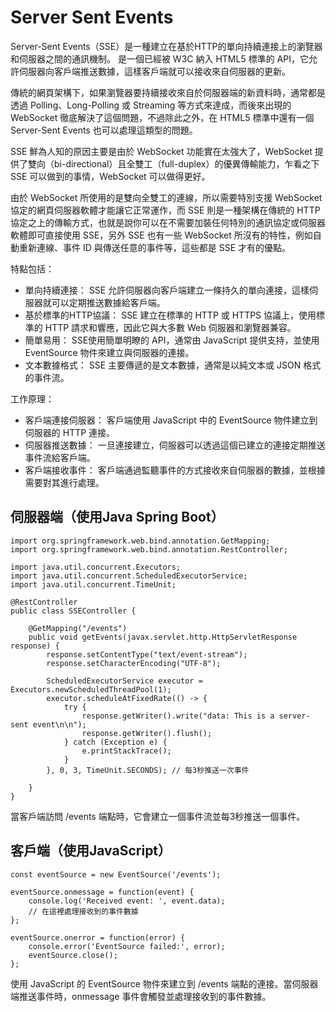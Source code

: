 # Server Sent Events
Server-Sent Events（SSE）是一種建立在基於HTTP的單向持續連接上的瀏覽器和伺服器之間的通訊機制。
是一個已經被 W3C 納入 HTML5 標準的 API，它允許伺服器向客戶端推送數據，這樣客戶端就可以接收來自伺服器的更新。

傳統的網頁架構下，如果瀏覽器要持續接收來自於伺服器端的新資料時，通常都是透過 Polling、Long-Polling 或 Streaming 等方式來達成，而後來出現的 WebSocket 徹底解決了這個問題，不過除此之外，在 HTML5 標準中還有一個 Server-Sent Events 也可以處理這類型的問題。

SSE 鮮為人知的原因主要是由於 WebSocket 功能實在太強大了，WebSocket 提供了雙向（bi-directional）且全雙工（full-duplex）的優異傳輸能力，乍看之下 SSE 可以做到的事情，WebSocket 可以做得更好。

由於 WebSocket 所使用的是雙向全雙工的連線，所以需要特別支援 WebSocket 協定的網頁伺服器軟體才能讓它正常運作，而 SSE 則是一種架構在傳統的 HTTP 協定之上的傳輸方式，也就是說你可以在不需要加裝任何特別的通訊協定或伺服器軟體即可直接使用 SSE，另外 SSE 也有一些 WebSocket 所沒有的特性，例如自動重新連線、事件 ID 與傳送任意的事件等，這些都是 SSE 才有的優點。

特點包括：
* 單向持續連接： SSE 允許伺服器向客戶端建立一條持久的單向連接，這樣伺服器就可以定期推送數據給客戶端。
* 基於標準的HTTP協議： SSE 建立在標準的 HTTP 或 HTTPS 協議上，使用標準的 HTTP 請求和響應，因此它與大多數 Web 伺服器和瀏覽器兼容。
* 簡單易用： SSE使用簡單明瞭的 API，通常由 JavaScript 提供支持，並使用 EventSource 物件來建立與伺服器的連接。
* 文本數據格式： SSE 主要傳遞的是文本數據，通常是以純文本或 JSON 格式的事件流。

工作原理：
* 客戶端連接伺服器： 客戶端使用 JavaScript 中的 EventSource 物件建立到伺服器的 HTTP 連接。
* 伺服器推送數據： 一旦連接建立，伺服器可以透過這個已建立的連接定期推送事件流給客戶端。
* 客戶端接收事件： 客戶端通過監聽事件的方式接收來自伺服器的數據，並根據需要對其進行處理。

## 伺服器端（使用Java Spring Boot）
```java=
import org.springframework.web.bind.annotation.GetMapping;
import org.springframework.web.bind.annotation.RestController;

import java.util.concurrent.Executors;
import java.util.concurrent.ScheduledExecutorService;
import java.util.concurrent.TimeUnit;

@RestController
public class SSEController {

    @GetMapping("/events")
    public void getEvents(javax.servlet.http.HttpServletResponse response) {
        response.setContentType("text/event-stream");
        response.setCharacterEncoding("UTF-8");

        ScheduledExecutorService executor = Executors.newScheduledThreadPool(1);
        executor.scheduleAtFixedRate(() -> {
            try {
                response.getWriter().write("data: This is a server-sent event\n\n");
                response.getWriter().flush();
            } catch (Exception e) {
                e.printStackTrace();
            }
        }, 0, 3, TimeUnit.SECONDS); // 每3秒推送一次事件

    }
}
```
當客戶端訪問 /events 端點時，它會建立一個事件流並每3秒推送一個事件。
## 客戶端（使用JavaScript）
```javascript=
const eventSource = new EventSource('/events');

eventSource.onmessage = function(event) {
    console.log('Received event: ', event.data);
    // 在這裡處理接收到的事件數據
};

eventSource.onerror = function(error) {
    console.error('EventSource failed:', error);
    eventSource.close();
};
```
使用 JavaScript 的 EventSource 物件來建立到 /events 端點的連接。當伺服器端推送事件時，onmessage 事件會觸發並處理接收到的事件數據。